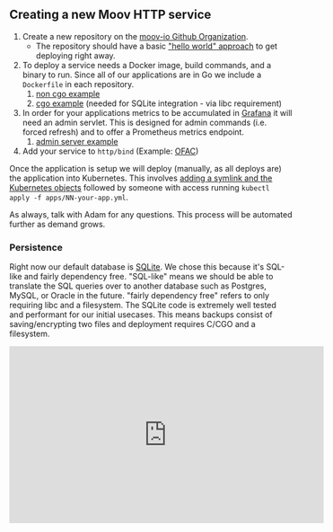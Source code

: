 ## Creating a new Moov HTTP service

1. Create a new repository on the [moov-io Github Organization](https://github.com/moov-io).
   - The repository should have a basic ["hello world" approach](https://github.com/moov-io/watchman/blob/v0.0.0/cmd/server/main.go) to get deploying right away.
1. To deploy a service needs a Docker image, build commands, and a binary to run. Since all of our applications are in Go we include a `Dockerfile` in each repository.
   1. [non cgo example](https://github.com/moov-io/ach/blob/master/Dockerfile)
   1. [cgo example](https://github.com/moov-io/auth/blob/master/Dockerfile) (needed for SQLite integration - via libc requirement)
1. In order for your applications metrics to be accumulated in [Grafana](https://infra.moov.io/grafana) it will need an admin servlet. This is designed for admin commands (i.e. forced refresh) and to offer a Prometheus metrics endpoint.
   1. [admin server example](https://github.com/moov-io/base/tree/master/admin#moov-iobaseadmin)
1. Add your service to `http/bind` (Example: [OFAC](https://github.com/moov-io/base/pull/33))

Once the application is setup we will deploy (manually, as all deploys are) the application into Kubernetes. This involves [adding a symlink and the Kubernetes objects](https://github.com/moov-io/infra/commit/b282521a7fa3cf1ab2659b19e79ba8ed0e2aa2d8) followed by someone with access running `kubectl apply -f apps/NN-your-app.yml`.

As always, talk with Adam for any questions. This process will be automated further as demand grows.

### Persistence

Right now our default database is [SQLite](https://sqlite.org/index.html). We chose this because it's SQL-like and fairly dependency free. "SQL-like" means we should be able to translate the SQL queries over to another database such as Postgres, MySQL, or Oracle in the future. "fairly dependency free" refers to only requiring libc and a filesystem. The SQLite code is extremely well tested and performant for our initial usecases. This means backups consist of saving/encrypting two files and deployment requires C/CGO and a filesystem.

<iframe width="560" height="315" src="https://www.youtube.com/embed/RqubKSF3wig" frameborder="0" allow="accelerometer; autoplay; encrypted-media; gyroscope; picture-in-picture" allowfullscreen></iframe>
